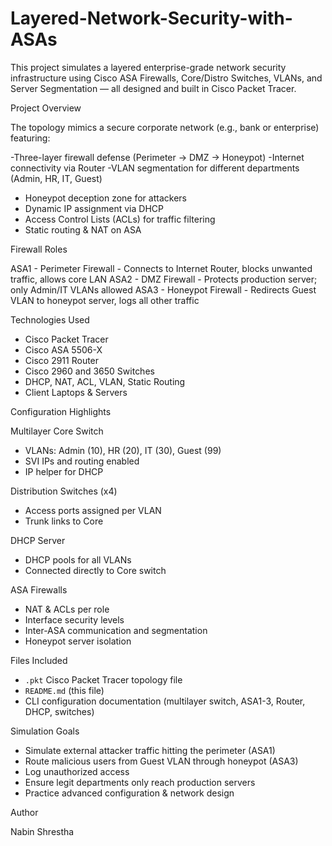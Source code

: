 # Layered-Network-Security-with-ASAs

This project simulates a layered enterprise-grade network security infrastructure using Cisco ASA Firewalls, Core/Distro Switches, VLANs, and Server Segmentation — all designed and built in Cisco Packet Tracer.

Project Overview

The topology mimics a secure corporate network (e.g., bank or enterprise) featuring:

-Three-layer firewall defense (Perimeter → DMZ → Honeypot)
-Internet connectivity via Router
-VLAN segmentation for different departments (Admin, HR, IT, Guest)
- Honeypot deception zone for attackers
- Dynamic IP assignment via DHCP
- Access Control Lists (ACLs) for traffic filtering
- Static routing & NAT on ASA


Firewall Roles

ASA1 - Perimeter Firewall - Connects to Internet Router, blocks unwanted traffic, allows core LAN 
ASA2 - DMZ Firewall - Protects production server; only Admin/IT VLANs allowed 
ASA3 - Honeypot Firewall - Redirects Guest VLAN to honeypot server, logs all other traffic

Technologies Used

- Cisco Packet Tracer
- Cisco ASA 5506-X
- Cisco 2911 Router
- Cisco 2960 and 3650 Switches
- DHCP, NAT, ACL, VLAN, Static Routing
- Client Laptops & Servers

Configuration Highlights

Multilayer Core Switch
- VLANs: Admin (10), HR (20), IT (30), Guest (99)
- SVI IPs and routing enabled
- IP helper for DHCP

Distribution Switches (x4)
- Access ports assigned per VLAN
- Trunk links to Core

DHCP Server
- DHCP pools for all VLANs
- Connected directly to Core switch

ASA Firewalls
- NAT & ACLs per role
- Interface security levels
- Inter-ASA communication and segmentation
- Honeypot server isolation


Files Included

- `.pkt` Cisco Packet Tracer topology file
- `README.md` (this file)
- CLI configuration documentation (multilayer switch, ASA1-3, Router, DHCP, switches)

Simulation Goals

- Simulate external attacker traffic hitting the perimeter (ASA1)
- Route malicious users from Guest VLAN through honeypot (ASA3)
- Log unauthorized access
- Ensure legit departments only reach production servers
- Practice advanced configuration & network design


Author

Nabin Shrestha  


